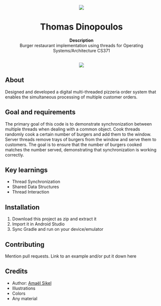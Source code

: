 <div align="center"><img src="app/src/main/res/mipmap-xhdpi/ic_launcher.png"></div>
<h1 align="center">Thomas Dinopoulos</h1>
<p align="center"><strong>Description</strong>
<br>Burger restaurant implementation using threads for Operating Systems/Architecture CS371</p>
<br/>
<div align="center"><img src="demo.gif"></img></div>
<h2>About</h2>
Designed and developed a digital multi-threaded pizzeria order system that enables the simultaneous processing of multiple customer orders.

<h2>Goal and requirements</h2>
The primary goal of this code is to demonstrate synchronization between multiple threads when dealing with a common object.
Cook threads randomly cook a certain number of burgers and add them to the window. Server threads remove trays of burgers from the window and serve them to customers. The goal is to ensure that the number of burgers       cooked matches the number served, demonstrating that synchronization is working correctly.


<h2>Key learnings</h2>

- Thread Synchronization 
- Shared Data Structures
- Thread Interaction

<h2>Installation</h2>

1. Download this project as zip and extract it
2. Import it in Android Studio
3. Sync Gradle and run on your device/emulator

<h2>Contributing</h2>
Mention pull requests. Link to an example and/or put it down here

<h2>Credits</h2>

- Author: <a href="https://twitter.com/r4dixx" target="_blank">Amaël Sikel</a>
- Illustrations
- Colors
- Any material

